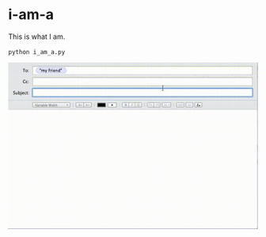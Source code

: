 # i-am-a
This is what I am.

    python i_am_a.py

![Example Screen Recording](https://github.com/dbarella/i-am-a/raw/master/misc/example.gif)
